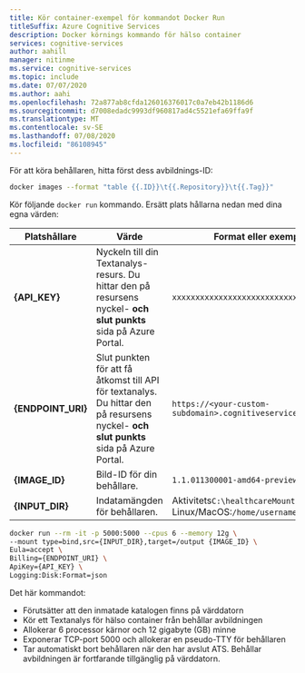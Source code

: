 ```yaml
---
title: Kör container-exempel för kommandot Docker Run
titleSuffix: Azure Cognitive Services
description: Docker körnings kommando för hälso container
services: cognitive-services
author: aahill
manager: nitinme
ms.service: cognitive-services
ms.topic: include
ms.date: 07/07/2020
ms.author: aahi
ms.openlocfilehash: 72a877ab8cfda126016376017c0a7eb42b1186d6
ms.sourcegitcommit: d7008edadc9993df960817ad4c5521efa69ffa9f
ms.translationtype: MT
ms.contentlocale: sv-SE
ms.lasthandoff: 07/08/2020
ms.locfileid: "86108945"
---
```

För att köra behållaren, hitta först dess avbildnings-ID:
 
```bash
docker images --format "table {{.ID}}\t{{.Repository}}\t{{.Tag}}"
```

Kör följande `docker run` kommando. Ersätt plats hållarna nedan med dina egna värden:

| Platshållare | Värde | Format eller exempel |
|-------------|-------|---|
| **{API_KEY}** | Nyckeln till din Textanalys-resurs. Du hittar den på resursens nyckel- **och slut punkts** sida på Azure Portal. |`xxxxxxxxxxxxxxxxxxxxxxxxxxxxxxxx`|
| **{ENDPOINT_URI}** | Slut punkten för att få åtkomst till API för textanalys. Du hittar den på resursens nyckel- **och slut punkts** sida på Azure Portal. | `https://<your-custom-subdomain>.cognitiveservices.azure.com` |
| **{IMAGE_ID}** | Bild-ID för din behållare. | `1.1.011300001-amd64-preview` |
| **{INPUT_DIR}** | Indatamängden för behållaren. | Aktivitets`C:\healthcareMount` <br> Linux/MacOS:`/home/username/input` |

```bash
docker run --rm -it -p 5000:5000 --cpus 6 --memory 12g \
--mount type=bind,src={INPUT_DIR},target=/output {IMAGE_ID} \
Eula=accept \
Billing={ENDPOINT_URI} \
ApiKey={API_KEY} \
Logging:Disk:Format=json
```

Det här kommandot:

- Förutsätter att den inmatade katalogen finns på värddatorn
- Kör ett Textanalys för hälso container från behållar avbildningen
- Allokerar 6 processor kärnor och 12 gigabyte (GB) minne
- Exponerar TCP-port 5000 och allokerar en pseudo-TTY för behållaren
- Tar automatiskt bort behållaren när den har avslut ATS. Behållar avbildningen är fortfarande tillgänglig på värddatorn.
